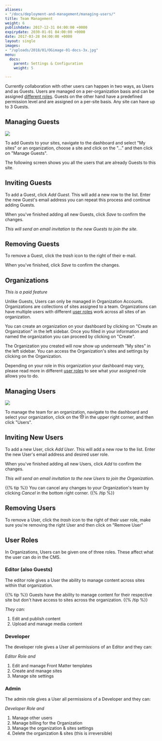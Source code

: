 ```yaml
---
aliases:
- "/docs/deployment-and-management/managing-users/"
title: Team Management
weight: 6
publishdate: 2017-12-31 04:00:00 +0000
expirydate: 2030-01-01 04:00:00 +0000
date: 2017-03-28 04:00:00 +0000
layout: single
images:
- "/uploads/2018/01/OGimage-01-docs-3x.jpg"
menu:
  docs:
    parent: Settings & Configuration
    weight: 5

---
```

Currently collaboration with other users can happen in two ways, as Users and as Guests. Users are managed on a per-organization basis and can be assigned [different roles](#user-roles). Guests on the other hand have a predefined permission level and are assigned on a per-site basis. Any site can have up to 3 Guests.

## Managing Guests

![](/uploads/2018/03/team-management-add-guest.png)

To add Guests to your sites, navigate to the dashboard and select "My sites" or an organization, choose a site and click on the "..." and then click on "Manage Guests". 

The following screen shows you all the users that are already Guests to this site. 

## Inviting Guests

To add a Guest, click _Add Guest_. This will add a new row to the list. Enter the new Guest's email address you can repeat this process and continue adding Guests.

When you've finished adding all new Guests, click _Save_ to confirm the changes.

_This will send an email invitation to the new Guests to join the site._

## Removing Guests

To remove a Guest, click the _trash_ icon to the right of their e-mail.

When you've finished, click _Save_ to confirm the changes.

## Organizations
*This is a paid feature*

Unlike Guests, Users can only be managed in Organization Accounts. Organizations are collections of sites assigned to a team. Organizations can have multiple users with different [user roles](/docs/settings/team-management/#user-roles) work across all sites of an organization.

You can create an organization on your dashboard by clicking on "Create an Organization" in the left sidebar. 
Once you filled in your information and named the organization you can proceed by clicking on "Create".

The Organization you created will now show up underneath "My sites" in the left sidebar. You can access the Organization's sites and settings by clicking on the Organization.

Depending on your role in this organization your dashboard may vary, please read more in different [user roles](/docs/settings/team-management/#user-roles) to see what your assigned role allows you to do.

## Managing Users

![](/uploads/2018/03/team-management-settings.png)

To manage the team for an organization, navigate to the dashboard and select your organization, click on the <svg xmlns="http://www.w3.org/2000/svg" width="14" height="14" viewBox="0 0 24 24"><g fill="none" fill-rule="evenodd" stroke="currentcolor" stroke-width="2"><path d="M7.75 22.149L12 19.48l4.25 2.669a11.029 11.029 0 0 0 4.088-2.973l-1.224-4.865 3.85-3.216a10.933 10.933 0 0 0-1.561-4.807l-5.006-.34-1.87-4.656A11.032 11.032 0 0 0 12 1c-.87 0-1.715.1-2.527.292l-1.87 4.657-5.006.339a10.933 10.933 0 0 0-1.56 4.807l3.85 3.216-1.225 4.865a11.029 11.029 0 0 0 4.087 2.973z"></path><circle cx="12" cy="12" r="3"></circle></g></svg> in the upper right corner, and then click "Users".

## Inviting New Users

To add a new User, click _Add User_. This will add a new row to the list. Enter the new User's email address and desired user role.

When you've finished adding all new Users, click _Add_ to confirm the changes.

_This will send an email invitation to the new Users to join the Organization._

{{% tip %}}
You can cancel any changes to your Organization's team by clicking _Cancel_ in the bottom right corner.
{{% /tip %}}

## Removing Users

To remove a User, click the _trash_ icon to the right of their user role, make sure you're removing the right User and then click on "Remove User"

## User Roles

In Organizations, Users can be given one of three roles. These affect what the user can do in the CMS.

### Editor (also Guests)

The editor role gives a User the ability to manage content across sites within that organization.

{{% tip %}}
Guests have the ability to manage content for their respective site but don't have access to sites across the organization.
{{% /tip %}} 

*They can:*

1. Edit and publish content
2. Upload and manage media content

### Developer

The developer role gives a User all permissions of an Editor and they can:

*Editor Role and*

1. Edit and manage Front Matter templates
2. Create and manage sites
3. Manage site settings

### Admin

The admin role gives a User all permissions of a Developer and they can:

*Developer Role and*

1. Manage other users
2. Manage billing for the Organization
3. Manage the organization & sites settings
4. Delete the organization & sites (this is irreversible)